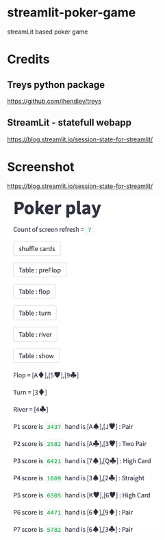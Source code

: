 # streamlit-poker-game

streamLit based poker game

# Credits

## Treys python package

https://github.com/ihendley/treys

## StreamLit - statefull webapp

https://blog.streamlit.io/session-state-for-streamlit/

# Screenshot

https://blog.streamlit.io/session-state-for-streamlit/

![pkr-img-01.png](docs/pkr-img-01.png)



